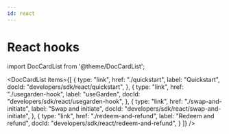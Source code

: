 ```yaml
---
id: react
---
```


# React hooks

import DocCardList from '@theme/DocCardList';

<DocCardList
items={[
{
type: "link",
href: "./quickstart",
label: "Quickstart",
docId: "developers/sdk/react/quickstart",
},
{
type: "link",
href: "./usegarden-hook",
label: "useGarden",
docId: "developers/sdk/react/usegarden-hook",
},
{
type: "link",
href: "./swap-and-initiate",
label: "Swap and initiate",
docId: "developers/sdk/react/swap-and-initiate",
},
{
type: "link",
href: "./redeem-and-refund",
label: "Redeem and refund",
docId: "developers/sdk/react/redeem-and-refund",
}
]}
/>